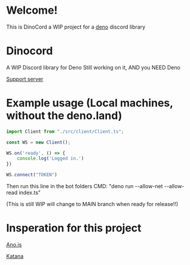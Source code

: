 # Welcome!
This is DinoCord a WIP project for a [deno](https://deno.land) discord library
# Dinocord
A WIP Discord library for Deno
Still working on it, AND you NEED Deno

[Support server](https://discord.gg/YpxKYM2cvE)

# Example usage (Local machines, without the deno.land)
```typescript
import Client from "./src/client/Client.ts";

const WS = new Client();

WS.on('ready', () => {
    console.log('Logged in.')
})

WS.connect("TOKEN")
```
Then run this line in the bot folders CMD:
"deno run --allow-net --allow-read index.ts"

(This is still WIP will change to MAIN branch when ready for release!!)

# Insperation for this project

[Ano.js](https://github.com/ItsYaBoiElijah11/Ano.js)

[Katana](https://github.com/stuyy/Katana)
